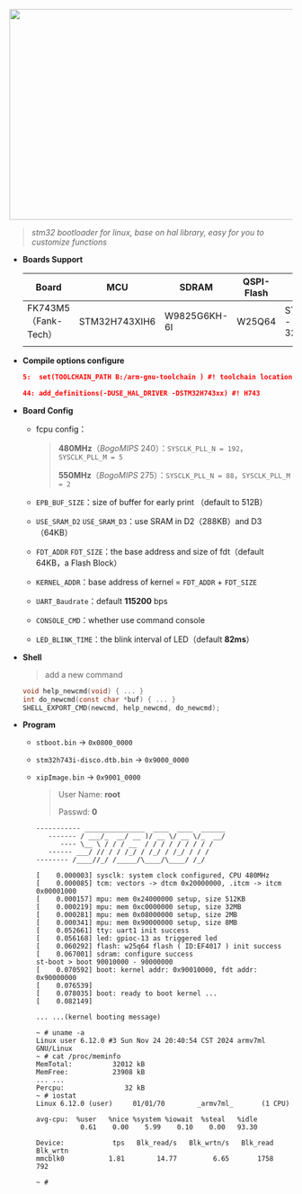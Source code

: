 <p align="center">
  <a>
    <img src=".vscode/.pic/stboot_v2.0.png"  width="716" height="375">
  </a>
</p>



> *stm32 bootloader for linux, base on hal library, easy for you to customize functions*
- **Boards Support**

  | Board                | MCU           | SDRAM        | QSPI-Flash | LCD                 |
  | -------------------- | ------------- | ------------ | ---------- | ------------------- |
  | FK743M5（Fank-Tech） | STM32H743XIH6 | W9825G6KH-6I | W25Q64     | ST7789V - 240 x 320 |
  |                      |               |              |            |                     |
  




- **Compile options configure**

  ```cmake
  5:  set(TOOLCHAIN_PATH B:/arm-gnu-toolchain ) #! toolchain location
  ```

  ```cmake
  44: add_definitions(-DUSE_HAL_DRIVER -DSTM32H743xx) #! H743
  ```



- **Board Config**
  
  - fcpu config：
  
    > **480MHz**（*BogoMIPS*  240）：`SYSCLK_PLL_N = 192`，`SYSCLK_PLL_M = 5`
    >
    > **550MHz**（*BogoMIPS*  275）：`SYSCLK_PLL_N = 88`，`SYSCLK_PLL_M = 2`
  
  - `EPB_BUF_SIZE`：size of buffer for early print （default to 512B）
  
  - `USE_SRAM_D2` `USE_SRAM_D3`：use SRAM in D2（288KB）and D3（64KB）
  
  - `FDT_ADDR` `FDT_SIZE`：the base address and size of fdt（default 64KB，a Flash Block）
  
  - `KERNEL_ADDR`：base address of kernel = `FDT_ADDR` + `FDT_SIZE`
  
  - `UART_Baudrate`：default **115200** bps
  
  - `CONSOLE_CMD`：whether use command console
  
  - `LED_BLINK_TIME`：the blink interval of LED（default **82ms**）
  
  
  
  
- **Shell**
  
  > add a new command
  
  ```c
  void help_newcmd(void) { ... }
  int do_newcmd(const char *buf) { ... }
  SHELL_EXPORT_CMD(newcmd, help_newcmd, do_newcmd);
  ```
  
  
  
- **Program**

  - `stboot.bin` -> `0x0800_0000`

  - `stm32h743i-disco.dtb.bin` -> `0x9000_0000`
  
  - `xipImage.bin` -> `0x9001_0000`
  
    > User Name:	**root**
    >
    > Passwd:		**0**
  
    ```shell
    ----------- _______________  ____  ____  ______  
       ------- / ___/_  __/ __ )/ __ \/ __ \/_  __/
          ---- \__ \ / / / __  / / / / / / / / /   
       ------ ___/ // / / /_/ / /_/ / /_/ / / /      
    -------- /____//_/ /_____/\____/\____/ /_/     
    
    [    0.000003] sysclk: system clock configured, CPU 480MHz
    [    0.000085] tcm: vectors -> dtcm 0x20000000, .itcm -> itcm 0x00001000
    [    0.000157] mpu: mem 0x24000000 setup, size 512KB
    [    0.000219] mpu: mem 0xc0000000 setup, size 32MB
    [    0.000281] mpu: mem 0x08000000 setup, size 2MB
    [    0.000341] mpu: mem 0x90000000 setup, size 8MB
    [    0.052661] tty: uart1 init success
    [    0.056168] led: gpioc-13 as triggered led
    [    0.060292] flash: w25q64 flash ( ID:EF4017 ) init success
    [    0.067001] sdram: configure success
    st-boot > boot 90010000 - 90000000
    [    0.070592] boot: kernel addr: 0x90010000, fdt addr: 0x90000000
    [    0.076539] 
    [    0.078035] boot: ready to boot kernel ...
    [    0.082149]
    
    ... ...(kernel booting message)
    
    ~ # uname -a
    Linux user 6.12.0 #3 Sun Nov 24 20:40:54 CST 2024 armv7ml GNU/Linux
    ~ # cat /proc/meminfo 
    MemTotal:          32012 kB
    MemFree:           23908 kB
    ... ...
    Percpu:               32 kB
    ~ # iostat 
    Linux 6.12.0 (user)     01/01/70        _armv7ml_       (1 CPU)
    
    avg-cpu:  %user   %nice %system %iowait  %steal   %idle
               0.61    0.00    5.99    0.10    0.00   93.30
    
    Device:            tps   Blk_read/s   Blk_wrtn/s   Blk_read   Blk_wrtn
    mmcblk0           1.81        14.77         6.65       1758        792
    
    ~ # 
    ```
    
    